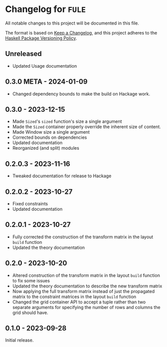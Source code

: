 # Changelog for `FULE`

All notable changes to this project will be documented in this file.

The format is based on [Keep a Changelog](https://keepachangelog.com/en/1.0.0/),
and this project adheres to the
[Haskell Package Versioning Policy](https://pvp.haskell.org/).

## Unreleased
 - Updated Usage documentation

## 0.3.0 META - 2024-01-09
 - Changed dependency bounds to make the build on Hackage work.

## 0.3.0 - 2023-12-15
 - Made `Sized`'s `sized` function's size a single argument
 - Made the `Sized` container properly override the inherent size of content.
 - Made Window size a single argument
 - Corrected bounds on dependencies
 - Updated documentation
 - Reorganized (and split) modules

## 0.2.0.3 - 2023-11-16
 - Tweaked documentation for release to Hackage

## 0.2.0.2 - 2023-10-27
 - Fixed constraints
 - Updated documentation

## 0.2.0.1 - 2023-10-27
 - Fully corrected the construction of the transform matrix in the layout `build` function
 - Updated the theory documentation

## 0.2.0 - 2023-10-20
 - Altered construction of the transform matrix in the layout `build` function to fix some issues
 - Updated the theory documentation to describe the new transform matrix
 - Now applying the full transform matrix instead of just the propagated matrix to the constraint matrices in the layout `build` function
 - Changed the grid container API to accept a tuple rather than two separate arguments for specifying the number of rows and columns the grid should have.

## 0.1.0 - 2023-09-28
Initial release.

